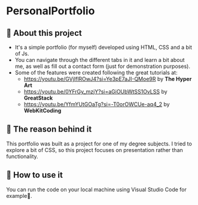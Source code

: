 # PersonalPortfolio

## 📌 About this project
* It's a simple portfolio (for myself) developed using HTML, CSS and a bit of Js.
* You can navigate through the different tabs in it and learn a bit about me, as well as fill out a contact form (just for demonstration purposes).
* Some of the features were created following the great tutorials at:
  * https://youtu.be/GVjIflROwJ4?si=Ye3pE7aJI-QMoe9R by **The Hyper Art**
  * https://youtu.be/0YFrGy_mzjY?si=aGiOUbWtSS1OvLSS by **GreatStack**
  * https://youtu.be/YfmYUtGOaTg?si=-T0orOWCUe-aq4_2 by **WebKitCoding**

## 📌 The reason behind it
This portfolio was built as a project for one of my degree subjects.
I tried to explore a bit of CSS, so this project focuses on presentation rather than functionality.

## 📌 How to use it
You can run the code on your local machine using Visual Studio Code for example👋.
